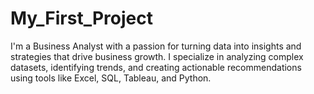 # My_First_Project
I'm a Business Analyst with a passion for turning data into insights and strategies that drive business growth. I specialize in analyzing complex datasets, identifying trends, and creating actionable recommendations using tools like Excel, SQL, Tableau, and Python.
